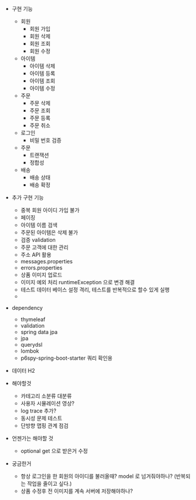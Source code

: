 
- 구현 기능
  - 회원
    - 회원 가입 
    - 회원 삭제
    - 회원 조회
    - 회원 수정
  - 아이템
    - 아이템 삭제
    - 아이템 등록
    - 아이템 조회
    - 아이템 수정
  - 주문
    - 주문 삭제
    - 주문 조회
    - 주문 등록
    - 주문 취소
  - 로그인
    - 비밀 번호 검증
  - 주문 
    - 트랜잭션
    - 정합성
  - 배송
    - 배송 상태
    - 배송 확정

- 추가 구현 기능
  - 중복 회원 아이디 가입 불가
  - 페이징
  - 아이템 이름 검색
  - 주문된 아이템은 삭제 불가
  - 검증 validation
  - 주문 고객에 대한 관리
  - 주소 API 활용
  - messages.properties
  - errors.properties
  - 상품 이미지 업로드
  - 이미지 예외 처리 runtimeException 으로 변경 해결
  - 테스트 데이터 베이스 설정 격리, 테스트를 반복적으로 할수 있게 실행
  - 
- dependency
  - thymeleaf
  - validation
  - spring data jpa
  - jpa
  - querydsl
  - lombok
  - p6spy-spring-boot-starter 쿼리 확인용

- 데이터 H2

- 해야할것
  - 카테고리 소분류 대분류
  - 사용자 시뮬레이션 영상?
  - log trace 추가?
  - 동시성 문제 테스트
  - 단방향 맵핑 관계 점검
  
- 언젠가는 해야할 것
  - optional get 으로 받은거 수정

- 궁금한거
  - 항상 로그인을 한 회원의 아이디를 불러올때? model 로 넘겨줘야하나? (반복되는 작업을 줄이고 싶다.)
  - 상품 수정후 전 이미지를 계속 서버에 저장해야하나?